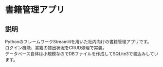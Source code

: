 # 書籍管理アプリ

## 説明
PythonのフレームワークStreamlitを用いた社内向けの書籍管理アプリです。  
ログイン機能、書籍の貸出状況をCRUD処理で実装。  
データベース自体は小規模なのでDBファイルを作成してSQLite3で書込みしています。
